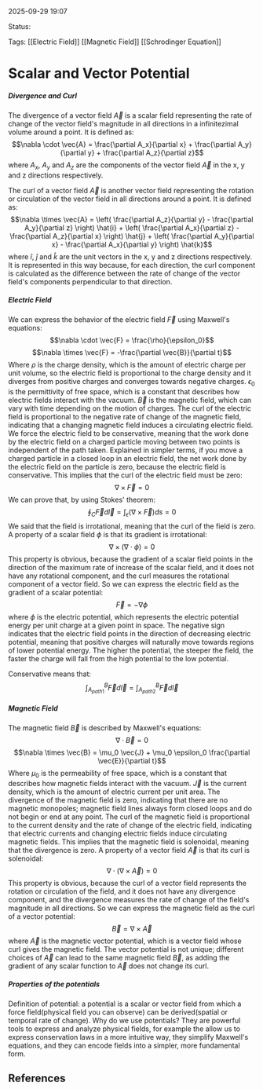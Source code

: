 
2025-09-29 19:07

Status: 

Tags: [[Electric Field]] [[Magnetic Field]] [[Schrodinger Equation]]

# Scalar and Vector Potential
##### Divergence and Curl
The divergence of a vector field $\vec{A}$  is a scalar field representing the rate of change of the vector field's magnitude in all directions in a infinitezimal volume around a point. It is defined as:
$$\nabla \cdot \vec{A} = \frac{\partial A_x}{\partial x} + \frac{\partial A_y}{\partial y} + \frac{\partial A_z}{\partial z}$$
where $A_x$, $A_y$ and $A_z$ are the components of the vector field $\vec{A}$ in the x, y and z directions respectively.

The curl of a vector field $\vec{A}$ is another vector field representing the rotation or circulation of the vector field in all directions around a point. It is defined as:
$$\nabla \times \vec{A} = \left( \frac{\partial A_z}{\partial y} - \frac{\partial A_y}{\partial z} \right) \hat{i} + \left( \frac{\partial A_x}{\partial z} - \frac{\partial A_z}{\partial x} \right) \hat{j} + \left( \frac{\partial A_y}{\partial x} - \frac{\partial A_x}{\partial y} \right) \hat{k}$$
where $\hat{i}$, $\hat{j}$ and $\hat{k}$ are the unit vectors in the x, y and z directions respectively.
It is represented in this way because, for each direction, the curl component is calculated as the difference between the rate of change of the vector field's components perpendicular to that direction. 
##### Electric Field
We can express the behavior of the electric field $\vec{F}$ using Maxwell's equations:
$$\nabla \cdot \vec{F} = \frac{\rho}{\epsilon_0}$$
$$\nabla \times \vec{F} = -\frac{\partial \vec{B}}{\partial t}$$
Where $\rho$ is the charge density, which is the amount of electric charge per unit volume, so the electric field is proportional to the charge density and it diverges from positive charges and converges towards negative charges. $\epsilon_0$ is the permittivity of free space, which is a constant that describes how electric fields interact with the vacuum. $\vec{B}$ is the magnetic field, which can vary with time depending on the motion of charges. The curl of the electric field is proportional to the negative rate of change of the magnetic field, indicating that a changing magnetic field induces a circulating electric field.
We force the electric field to be conservative, meaning that the work done by the electric field on a charged particle moving between two points is independent of the path taken. Explained in simpler terms, if you move a charged particle in a closed loop in an electric field, the net work done by the electric field on the particle is zero, because the electric field is conservative.
This implies that the curl of the electric field must be zero:
$$\nabla \times \vec{F} = 0$$
We can prove that, by using Stokes' theorem:
$$\oint_C \vec{F} d\vec{l} = \int_{\epsilon} (\nabla \times \vec{F}) ds = 0$$
We said that the field is irrotational, meaning that the curl of the field is zero.
A property of a scalar field $\phi$ is that its gradient is irrotational:
$$\nabla \times (\nabla \cdot \phi) = 0$$
This property is obvious, because the gradient of a scalar field points in the direction of the maximum rate of increase of the scalar field, and it does not have any rotational component, and the curl measures the rotational component of a vector field.
So we can express the electric field as the gradient of a scalar potential:
$$\vec{F} = -\nabla \phi$$ where $\phi$ is the electric potential, which represents the electric potential energy per unit charge at a given point in space. The negative sign indicates that the electric field points in the direction of decreasing electric potential, meaning that positive charges will naturally move towards regions of lower potential energy. The higher the potential, the steeper the field, the faster the charge will fall from the high potential to the low potential.

Conservative means that:
$$\int_{A_{path1}}^B \vec{F} d\vec{l} = \int_{A_{path2}}^B \vec{F} d\vec{l}$$
##### Magnetic Field
The magnetic field $\vec{B}$ is described by Maxwell's equations:
$$\nabla \cdot \vec{B} = 0$$
$$\nabla \times \vec{B} = \mu_0 \vec{J} + \mu_0 \epsilon_0 \frac{\partial \vec{E}}{\partial t}$$ 
Where $\mu_0$ is the permeability of free space, which is a constant that describes how magnetic fields interact with the vacuum. $\vec{J}$ is the current density, which is the amount of electric current per unit area. The divergence of the magnetic field is zero, indicating that there are no magnetic monopoles; magnetic field lines always form closed loops and do not begin or end at any point. The curl of the magnetic field is proportional to the current density and the rate of change of the electric field, indicating that electric currents and changing electric fields induce circulating magnetic fields.
This implies that the magnetic field is solenoidal, meaning that the divergence is zero. 
A property of a vector field $\vec{A}$ is that its curl is solenoidal:
$$\nabla \cdot (\nabla \times \vec{A}) = 0$$
This property is obvious, because the curl of a vector field represents the rotation or circulation of the field, and it does not have any divergence component, and the divergence measures the rate of change of the field's magnitude in all directions.
So we can express the magnetic field as the curl of a vector potential:
$$\vec{B} = \nabla \times \vec{A}$$ where $\vec{A}$ is the magnetic vector potential, which is a vector field whose curl gives the magnetic field. The vector potential is not unique; different choices of $\vec{A}$ can lead to the same magnetic field $\vec{B}$, as adding the gradient of any scalar function to $\vec{A}$ does not change its curl.
##### Properties of the potentials
Definition of potential: a potential is a scalar or vector field from which a force field(physical field you can observe) can be derived(spatial or temporal rate of change).
Why do we use potentials? They are powerful tools to express and analyze physical fields, for example the allow us to express conservation laws in a more intuitive way, they simplify Maxwell's equations, and they can encode fields into a simpler, more fundamental form.



## References
